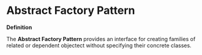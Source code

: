 # Abstract Factory Pattern

**Definition**

The **Abstract Factory Pattern** provides an interface for creating families of related or dependent objectect without specifying their concrete classes. 

